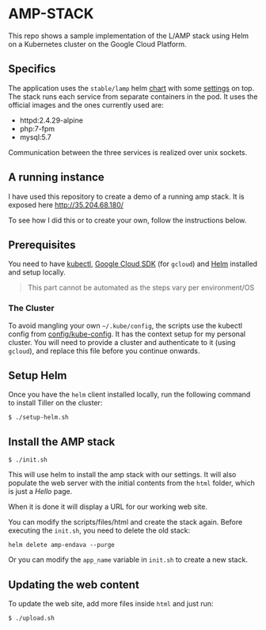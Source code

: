 # AMP-STACK

This repo shows a sample implementation of the L/AMP stack using Helm on a Kubernetes cluster on the Google Cloud Platform.

## Specifics

The application uses the `stable/lamp` helm [chart](https://github.com/helm/charts/tree/master/stable/lamp) with some [settings](config/amp-helm-params.yaml) on top.
The stack runs each service from separate containers in the pod. It uses the official images and the ones currently used are:

 - httpd:2.4.29-alpine
 - php:7-fpm
 - mysql:5.7

Communication between the three services is realized over unix sockets.

## A running instance

I have used this repository to create a demo of a running amp stack. It is exposed here http://35.204.68.180/

To see how I did this or to create your own, follow the instructions below.

## Prerequisites

You need to have [kubectl](https://kubernetes.io/docs/tasks/tools/install-kubectl/), [Google Cloud SDK](https://cloud.google.com/sdk/install)  (for `gcloud`) and [Helm](https://docs.helm.sh/using_helm/#installing-helm) installed and setup locally.
> This part cannot be automated as the steps vary per environment/OS

### The Cluster

To avoid mangling your own `~/.kube/config`, the scripts use the kubectl config from [config/kube-config](config/kube-config). It has the context setup for my personal cluster. You will need to provide a cluster and authenticate to it (using `gcloud`), and replace this file before you continue onwards.

## Setup Helm

Once you have the `helm` client installed locally, run the following command to install Tiller on the cluster:

```console
$ ./setup-helm.sh
```

## Install the AMP stack

```console
$ ./init.sh
```

This will use helm to install the amp stack with our settings. It will also populate the web server with the initial contents from the `html` folder, which is just a *Hello* page.

When it is done it will display a URL for our working web site.

You can modify the scripts/files/html and create the stack again. Before executing the `init.sh`, you need to delete the old stack:

```console
helm delete amp-endava --purge
```

Or you can modify the `app_name` variable in `init.sh` to create a new stack.

## Updating the web content

To update the web site, add more files inside `html` and just run:

```console
$ ./upload.sh
```